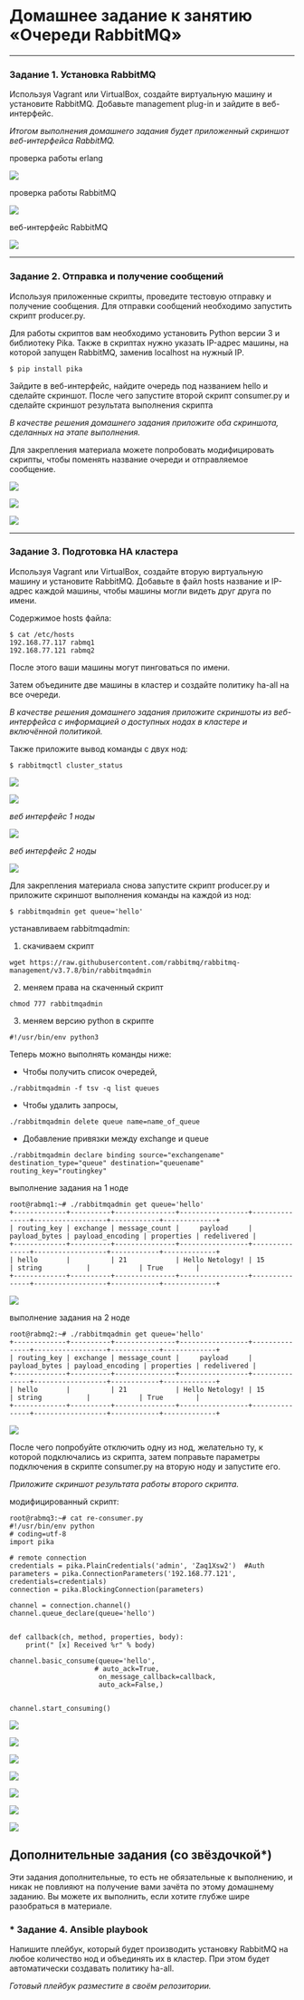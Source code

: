 # Домашнее задание к занятию  «Очереди RabbitMQ»

<!--

### Инструкция по выполнению домашнего задания

1. Сделайте fork [репозитория c шаблоном решения](https://github.com/netology-code/sys-pattern-homework) к себе в Github и переименуйте его по названию или номеру занятия, например, https://github.com/имя-вашего-репозитория/gitlab-hw или https://github.com/имя-вашего-репозитория/8-03-hw).
2. Выполните клонирование этого репозитория к себе на ПК с помощью команды `git clone`.
3. Выполните домашнее задание и заполните у себя локально этот файл README.md:
   - впишите вверху название занятия и ваши фамилию и имя;
   - в каждом задании добавьте решение в требуемом виде: текст/код/скриншоты/ссылка;
   - для корректного добавления скриншотов воспользуйтесь инструкцией [«Как вставить скриншот в шаблон с решением»](https://github.com/netology-code/sys-pattern-homework/blob/main/screen-instruction.md);
   - при оформлении используйте возможности языка разметки md. Коротко об этом можно посмотреть в [инструкции по MarkDown](https://github.com/netology-code/sys-pattern-homework/blob/main/md-instruction.md).
4. После завершения работы над домашним заданием сделайте коммит (`git commit -m "comment"`) и отправьте его на Github (`git push origin`).
5. Для проверки домашнего задания преподавателем в личном кабинете прикрепите и отправьте ссылку на решение в виде md-файла в вашем Github.
6. Любые вопросы задавайте в чате учебной группы и/или в разделе «Вопросы по заданию» в личном кабинете.

Желаем успехов в выполнении домашнего задания.

-->

---

### Задание 1. Установка RabbitMQ

Используя Vagrant или VirtualBox, создайте виртуальную машину и установите RabbitMQ.
Добавьте management plug-in и зайдите в веб-интерфейс.

*Итогом выполнения домашнего задания будет приложенный скриншот веб-интерфейса RabbitMQ.*

проверка работы erlang

![](./images/rabmq/rabmq_01.png)

проверка работы RabbitMQ

![](./images/rabmq/rabmq_02.png)

веб-интерфейс RabbitMQ

![](./images/rabmq/rabmq_03.png)


---

### Задание 2. Отправка и получение сообщений

Используя приложенные скрипты, проведите тестовую отправку и получение сообщения.
Для отправки сообщений необходимо запустить скрипт producer.py.

Для работы скриптов вам необходимо установить Python версии 3 и библиотеку Pika.
Также в скриптах нужно указать IP-адрес машины, на которой запущен RabbitMQ, заменив localhost на нужный IP.

```shell script
$ pip install pika
```

Зайдите в веб-интерфейс, найдите очередь под названием hello и сделайте скриншот.
После чего запустите второй скрипт consumer.py и сделайте скриншот результата выполнения скрипта

*В качестве решения домашнего задания приложите оба скриншота, сделанных на этапе выполнения.*

Для закрепления материала можете попробовать модифицировать скрипты, чтобы поменять название очереди и отправляемое сообщение.

![](./images/rabmq/rabmq_04.png)

![](./images/rabmq/rabmq_05.png)

![](./images/rabmq/rabmq_06.png)

---

### Задание 3. Подготовка HA кластера

Используя Vagrant или VirtualBox, создайте вторую виртуальную машину и установите RabbitMQ.
Добавьте в файл hosts название и IP-адрес каждой машины, чтобы машины могли видеть друг друга по имени.

 Cодержимое hosts файла:
```shell script
$ cat /etc/hosts
192.168.77.117 rabmq1
192.168.77.121 rabmq2
```

После этого ваши машины могут пинговаться по имени.

Затем объедините две машины в кластер и создайте политику ha-all на все очереди.

*В качестве решения домашнего задания приложите скриншоты из веб-интерфейса с информацией о доступных нодах в кластере и включённой политикой.*

Также приложите вывод команды с двух нод:

```shell script
$ rabbitmqctl cluster_status
```

![](./images/rabmq/rabmq_07.png)

![](./images/rabmq/rabmq_08.png)

_веб интерфейс 1 ноды_

![](./images/rabmq/rabmq_09.png)

_веб интерфейс 2 ноды_

![](./images/rabmq/rabmq_10.png)

Для закрепления материала снова запустите скрипт producer.py и приложите скриншот выполнения команды на каждой из нод:

```shell script
$ rabbitmqadmin get queue='hello'
```

устанавливаем rabbitmqadmin:

1. скачиваем скрипт

```
wget https://raw.githubusercontent.com/rabbitmq/rabbitmq-management/v3.7.8/bin/rabbitmqadmin
```

2. меняем права на скаченный скрипт

```
chmod 777 rabbitmqadmin
```

3. меняем версию python в скрипте

```
#!/usr/bin/env python3
```

Теперь можно выполнять команды ниже:

  - Чтобы получить список очередей,

```
./rabbitmqadmin -f tsv -q list queues
```

  - Чтобы удалить запросы,

```
./rabbitmqadmin delete queue name=name_of_queue
```

  - Добавление привязки между exchange и queue

```
./rabbitmqadmin declare binding source="exchangename" destination_type="queue" destination="queuename" routing_key="routingkey"
```

выполнение задания на 1 ноде

```
root@rabmq1:~# ./rabbitmqadmin get queue='hello'
+-------------+----------+---------------+-----------------+---------------+------------------+------------+-------------+
| routing_key | exchange | message_count |     payload     | payload_bytes | payload_encoding | properties | redelivered |
+-------------+----------+---------------+-----------------+---------------+------------------+------------+-------------+
| hello       |          | 21            | Hello Netology! | 15            | string           |            | True        |
+-------------+----------+---------------+-----------------+---------------+------------------+------------+-------------+
```

![](./images/rabmq/rabmq_18.png)

выполнение задания на 2 ноде

```
root@rabmq2:~# ./rabbitmqadmin get queue='hello'
+-------------+----------+---------------+-----------------+---------------+------------------+------------+-------------+
| routing_key | exchange | message_count |     payload     | payload_bytes | payload_encoding | properties | redelivered |
+-------------+----------+---------------+-----------------+---------------+------------------+------------+-------------+
| hello       |          | 21            | Hello Netology! | 15            | string           |            | True        |
+-------------+----------+---------------+-----------------+---------------+------------------+------------+-------------+
```

![](./images/rabmq/rabmq_19.png)

После чего попробуйте отключить одну из нод, желательно ту, к которой подключались из скрипта, затем поправьте параметры подключения в скрипте consumer.py на вторую ноду и запустите его.

*Приложите скриншот результата работы второго скрипта.*

модифицированный скрипт:

```
root@rabmq3:~# cat re-consumer.py
#!/usr/bin/env python
# coding=utf-8
import pika

# remote connection
credentials = pika.PlainCredentials('admin', 'Zaq1Xsw2')  #Auth
parameters = pika.ConnectionParameters('192.168.77.121', credentials=credentials)
connection = pika.BlockingConnection(parameters)

channel = connection.channel()
channel.queue_declare(queue='hello')


def callback(ch, method, properties, body):
    print(" [x] Received %r" % body)

channel.basic_consume(queue='hello',
                     # auto_ack=True,
                      on_message_callback=callback,
                      auto_ack=False,)


channel.start_consuming()

```

![](./images/rabmq/rabmq_17.png)



![](./images/rabmq/rabmq_16.png)

![](./images/rabmq/rabmq_15.png)

![](./images/rabmq/rabmq_11.png)

![](./images/rabmq/rabmq_12.png)

![](./images/rabmq/rabmq_13.png)

![](./images/rabmq/rabmq_14.png)




## Дополнительные задания (со звёздочкой*)
Эти задания дополнительные, то есть не обязательные к выполнению, и никак не повлияют на получение вами зачёта по этому домашнему заданию. Вы можете их выполнить, если хотите глубже шире разобраться в материале.

### * Задание 4. Ansible playbook

Напишите плейбук, который будет производить установку RabbitMQ на любое количество нод и объединять их в кластер.
При этом будет автоматически создавать политику ha-all.

*Готовый плейбук разместите в своём репозитории.*

